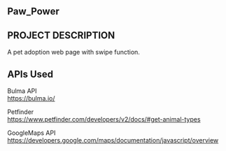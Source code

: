 ## Paw_Power

## PROJECT DESCRIPTION
A pet adoption web page with swipe function.

## APIs Used
Bulma API  
https://bulma.io/  

Petfinder  
https://www.petfinder.com/developers/v2/docs/#get-animal-types

GoogleMaps API  
https://developers.google.com/maps/documentation/javascript/overview

